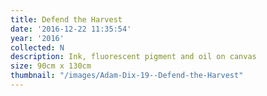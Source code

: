 ```yaml
---
title: Defend the Harvest
date: '2016-12-22 11:35:54'
year: '2016'
collected: N
description: Ink, fluorescent pigment and oil on canvas
size: 90cm x 130cm
thumbnail: "/images/Adam-Dix-19--Defend-the-Harvest"
---
```

